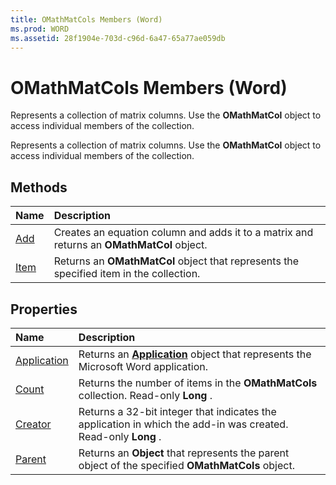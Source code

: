 ```yaml
---
title: OMathMatCols Members (Word)
ms.prod: WORD
ms.assetid: 28f1904e-703d-c96d-6a47-65a77ae059db
---
```



# OMathMatCols Members (Word)
Represents a collection of matrix columns. Use the  **OMathMatCol** object to access individual members of the collection.

Represents a collection of matrix columns. Use the  **OMathMatCol** object to access individual members of the collection.


## Methods



|**Name**|**Description**|
|:-----|:-----|
|[Add](omathmatcols-add-method-word.md)|Creates an equation column and adds it to a matrix and returns an  **OMathMatCol** object.|
|[Item](omathmatcols-item-method-word.md)|Returns an  **OMathMatCol** object that represents the specified item in the collection.|

## Properties



|**Name**|**Description**|
|:-----|:-----|
|[Application](omathmatcols-application-property-word.md)|Returns an  **[Application](application-object-word.md)** object that represents the Microsoft Word application.|
|[Count](omathmatcols-count-property-word.md)|Returns the number of items in the  **OMathMatCols** collection. Read-only **Long** .|
|[Creator](omathmatcols-creator-property-word.md)|Returns a 32-bit integer that indicates the application in which the add-in was created. Read-only  **Long** .|
|[Parent](omathmatcols-parent-property-word.md)|Returns an  **Object** that represents the parent object of the specified **OMathMatCols** object.|

